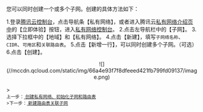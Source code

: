 您可以同时创建一个或多个子网。创建的具体方法如下：

1.登录<a href="https://console.cloud.tencent.com/" target="_blank">腾讯云控制台</a>，点击导航条【私有网络】，或者进入腾讯云<a href="https://intl.cloud.tencent.com/product/vpc.html" target="_blank">私有网络介绍页中</a>的【立即体验】按钮，进入<a href="https://console.cloud.tencent.com/vpc/" target="_blank">私有网络控制台</a>。
2.点击左导航栏中的【子网】。
3.选择下拉框中的【地域】和【私有网络】。
4.点击【新建】，填写```子网络名称```、```CIDR```、```可用区```和```关联路由表```。
5.点击【新增一行】，可以同时创建多个子网。（可选）
6.点击【创建】。
<div style="text-align:center">
![](//mccdn.qcloud.com/static/img/66a4e93f7f8dfeeed421fb799fd09137/image.png)

</div>
<br>
><footer>
<small>上一步：<a href="https://cloud.tencent.com/document/product/215/8113" target="_blank"> 创建私有网络、初始化子网和路由表</a><br>
>下一步：<a href="https://cloud.tencent.com/document/product/215/8115" target="_blank"> 新建路由表关联子网</a>
</footer>
